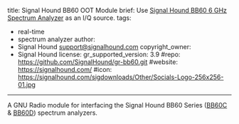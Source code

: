 title: Signal Hound BB60 OOT Module
brief: Use [Signal Hound BB60 6 GHz Spectrum Analyzer](https://signalhound.com/products/bb60d-6-ghz-real-time-spectrum-analyzer/) as an I/Q source.
tags:
  - real-time
  - spectrum analyzer
author:
  - Signal Hound <support@signalhound.com>
copyright_owner:
  - Signal Hound 
license:
gr_supported_version: 3.9
#repo: https://github.com/SignalHound/gr-bb60.git
#website: https://signalhound.com/
#icon: https://signalhound.com/sigdownloads/Other/Socials-Logo-256x256-01.jpg
---
A GNU Radio module for interfacing the Signal Hound BB60 Series ([BB60C](https://signalhound.com/products/bb60c/) & [BB60D](https://signalhound.com/products/bb60d-6-ghz-real-time-spectrum-analyzer/)) spectrum analyzers.

